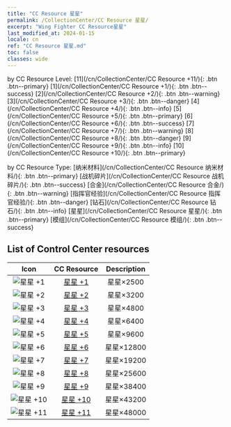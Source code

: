 ```yaml
---
title: "CC Resource 星星"
permalink: /CollectionCenter/CC Resource 星星/
excerpt: "Wing Fighter CC Resource星星"
last_modified_at: 2024-01-15
locale: cn
ref: "CC Resource 星星.md"
toc: false
classes: wide
---
```


  by CC Resource Level:  [11](/cn/CollectionCenter/CC Resource +11/){: .btn .btn--primary}   [1](/cn/CollectionCenter/CC Resource +1/){: .btn .btn--success}   [2](/cn/CollectionCenter/CC Resource +2/){: .btn .btn--warning}   [3](/cn/CollectionCenter/CC Resource +3/){: .btn .btn--danger}   [4](/cn/CollectionCenter/CC Resource +4/){: .btn .btn--info}   [5](/cn/CollectionCenter/CC Resource +5/){: .btn .btn--primary}   [6](/cn/CollectionCenter/CC Resource +6/){: .btn .btn--success}   [7](/cn/CollectionCenter/CC Resource +7/){: .btn .btn--warning}   [8](/cn/CollectionCenter/CC Resource +8/){: .btn .btn--danger}   [9](/cn/CollectionCenter/CC Resource +9/){: .btn .btn--info}   [10](/cn/CollectionCenter/CC Resource +10/){: .btn .btn--primary} 

  by CC Resource Type:  [纳米材料](/cn/CollectionCenter/CC Resource 纳米材料/){: .btn .btn--primary}   [战机碎片](/cn/CollectionCenter/CC Resource 战机碎片/){: .btn .btn--success}   [合金](/cn/CollectionCenter/CC Resource 合金/){: .btn .btn--warning}   [指挥官经验](/cn/CollectionCenter/CC Resource 指挥官经验/){: .btn .btn--danger}   [钻石](/cn/CollectionCenter/CC Resource 钻石/){: .btn .btn--info}   [星星](/cn/CollectionCenter/CC Resource 星星/){: .btn .btn--primary}   [模组](/cn/CollectionCenter/CC Resource 模组/){: .btn .btn--success} 

## List of Control Center resources

  |   Icon |      CC Resource        |   Description   |
  |:------:|:---------------:|:---------------:|
  | ![星星 +1](/images/cc/CC_Star_1_p.png) | [星星 +1](/cn/CollectionCenter/星星_1/) | 星星×2500 |
  | ![星星 +2](/images/cc/CC_Star_2_p.png) | [星星 +2](/cn/CollectionCenter/星星_2/) | 星星×3200 |
  | ![星星 +3](/images/cc/CC_Star_3_p.png) | [星星 +3](/cn/CollectionCenter/星星_3/) | 星星×4800 |
  | ![星星 +4](/images/cc/CC_Star_4_p.png) | [星星 +4](/cn/CollectionCenter/星星_4/) | 星星×6400 |
  | ![星星 +5](/images/cc/CC_Star_5_p.png) | [星星 +5](/cn/CollectionCenter/星星_5/) | 星星×9600 |
  | ![星星 +6](/images/cc/CC_Star_5_p.png) | [星星 +6](/cn/CollectionCenter/星星_6/) | 星星×12800 |
  | ![星星 +7](/images/cc/CC_Star_5_p.png) | [星星 +7](/cn/CollectionCenter/星星_7/) | 星星×19200 |
  | ![星星 +8](/images/cc/CC_Star_5_p.png) | [星星 +8](/cn/CollectionCenter/星星_8/) | 星星×25600 |
  | ![星星 +9](/images/cc/CC_Star_6_p.png) | [星星 +9](/cn/CollectionCenter/星星_9/) | 星星×38400 |
  | ![星星 +10](/images/cc/CC_Star_6_p.png) | [星星 +10](/cn/CollectionCenter/星星_10/) | 星星×43200 |
  | ![星星 +11](/images/cc/CC_Star_6_p.png) | [星星 +11](/cn/CollectionCenter/星星_11/) | 星星×48000 |
